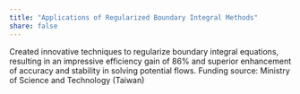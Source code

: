 ```yaml
---
title: "Applications of Regularized Boundary Integral Methods"
share: false
---
```


Created innovative techniques to regularize boundary integral equations, resulting in an impressive efficiency gain of 86% and superior enhancement of accuracy and stability in solving potential flows. 
Funding source: Ministry of Science and Technology (Taiwan)